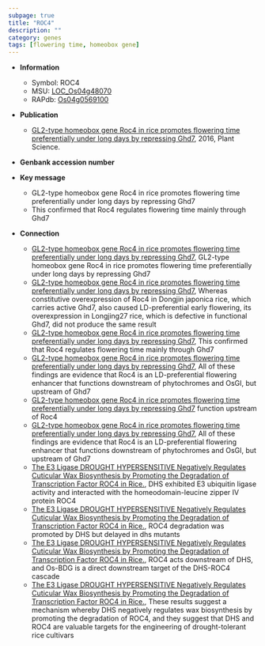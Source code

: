 ```yaml
---
subpage: true
title: "ROC4"
description: ""
category: genes
tags: [flowering time, homeobox gene]
---
```


* **Information**  
    + Symbol: ROC4  
    + MSU: [LOC_Os04g48070](http://rice.plantbiology.msu.edu/cgi-bin/ORF_infopage.cgi?orf=LOC_Os04g48070)  
    + RAPdb: [Os04g0569100](http://rapdb.dna.affrc.go.jp/viewer/gbrowse_details/irgsp1?name=Os04g0569100)  

* **Publication**  
    + [GL2-type homeobox gene Roc4 in rice promotes flowering time preferentially under long days by repressing Ghd7](http://www.ncbi.nlm.nih.gov/pubmed?term=GL2-type+homeobox+gene+Roc4+in+rice+promotes+flowering+time+preferentially+under+long+days+by+repressing+Ghd7%5BTitle%5D), 2016, Plant Science.

* **Genbank accession number**  

* **Key message**  
    + GL2-type homeobox gene Roc4 in rice promotes flowering time preferentially under long days by repressing Ghd7
    + This confirmed that Roc4 regulates flowering time mainly through Ghd7

* **Connection**  
    + [GL2-type homeobox gene Roc4 in rice promotes flowering time preferentially under long days by repressing Ghd7](http://www.ncbi.nlm.nih.gov/pubmed?term=GL2-type+homeobox+gene+Roc4+in+rice+promotes+flowering+time+preferentially+under+long+days+by+repressing+Ghd7%5BTitle%5D), GL2-type homeobox gene Roc4 in rice promotes flowering time preferentially under long days by repressing Ghd7
    + [GL2-type homeobox gene Roc4 in rice promotes flowering time preferentially under long days by repressing Ghd7](http://www.ncbi.nlm.nih.gov/pubmed?term=GL2-type+homeobox+gene+Roc4+in+rice+promotes+flowering+time+preferentially+under+long+days+by+repressing+Ghd7%5BTitle%5D), Whereas constitutive overexpression of Roc4 in Dongjin japonica rice, which carries active Ghd7, also caused LD-preferential early flowering, its overexpression in Longjing27 rice, which is defective in functional Ghd7, did not produce the same result
    + [GL2-type homeobox gene Roc4 in rice promotes flowering time preferentially under long days by repressing Ghd7](http://www.ncbi.nlm.nih.gov/pubmed?term=GL2-type+homeobox+gene+Roc4+in+rice+promotes+flowering+time+preferentially+under+long+days+by+repressing+Ghd7%5BTitle%5D), This confirmed that Roc4 regulates flowering time mainly through Ghd7
    + [GL2-type homeobox gene Roc4 in rice promotes flowering time preferentially under long days by repressing Ghd7](http://www.ncbi.nlm.nih.gov/pubmed?term=GL2-type+homeobox+gene+Roc4+in+rice+promotes+flowering+time+preferentially+under+long+days+by+repressing+Ghd7%5BTitle%5D), All of these findings are evidence that Roc4 is an LD-preferential flowering enhancer that functions downstream of phytochromes and OsGI, but upstream of Ghd7
    + [GL2-type homeobox gene Roc4 in rice promotes flowering time preferentially under long days by repressing Ghd7](OsGI) function upstream of Roc4
    + [GL2-type homeobox gene Roc4 in rice promotes flowering time preferentially under long days by repressing Ghd7](http://www.ncbi.nlm.nih.gov/pubmed?term=GL2-type+homeobox+gene+Roc4+in+rice+promotes+flowering+time+preferentially+under+long+days+by+repressing+Ghd7%5BTitle%5D), All of these findings are evidence that Roc4 is an LD-preferential flowering enhancer that functions downstream of phytochromes and OsGI, but upstream of Ghd7
    + [The E3 Ligase DROUGHT HYPERSENSITIVE Negatively Regulates Cuticular Wax Biosynthesis by Promoting the Degradation of Transcription Factor ROC4 in Rice.](http://www.ncbi.nlm.nih.gov/pubmed?term=The+E3+Ligase+DROUGHT+HYPERSENSITIVE+Negatively+Regulates+Cuticular+Wax+Biosynthesis+by+Promoting+the+Degradation+of+Transcription+Factor+ROC4+in+Rice.%5BTitle%5D),  DHS exhibited E3 ubiquitin ligase activity and interacted with the homeodomain-leucine zipper IV protein ROC4
    + [The E3 Ligase DROUGHT HYPERSENSITIVE Negatively Regulates Cuticular Wax Biosynthesis by Promoting the Degradation of Transcription Factor ROC4 in Rice.](http://www.ncbi.nlm.nih.gov/pubmed?term=The+E3+Ligase+DROUGHT+HYPERSENSITIVE+Negatively+Regulates+Cuticular+Wax+Biosynthesis+by+Promoting+the+Degradation+of+Transcription+Factor+ROC4+in+Rice.%5BTitle%5D),  ROC4 degradation was promoted by DHS but delayed in dhs mutants
    + [The E3 Ligase DROUGHT HYPERSENSITIVE Negatively Regulates Cuticular Wax Biosynthesis by Promoting the Degradation of Transcription Factor ROC4 in Rice.](http://www.ncbi.nlm.nih.gov/pubmed?term=The+E3+Ligase+DROUGHT+HYPERSENSITIVE+Negatively+Regulates+Cuticular+Wax+Biosynthesis+by+Promoting+the+Degradation+of+Transcription+Factor+ROC4+in+Rice.%5BTitle%5D),  ROC4 acts downstream of DHS, and Os-BDG is a direct downstream target of the DHS-ROC4 cascade
    + [The E3 Ligase DROUGHT HYPERSENSITIVE Negatively Regulates Cuticular Wax Biosynthesis by Promoting the Degradation of Transcription Factor ROC4 in Rice.](http://www.ncbi.nlm.nih.gov/pubmed?term=The+E3+Ligase+DROUGHT+HYPERSENSITIVE+Negatively+Regulates+Cuticular+Wax+Biosynthesis+by+Promoting+the+Degradation+of+Transcription+Factor+ROC4+in+Rice.%5BTitle%5D),  These results suggest a mechanism whereby DHS negatively regulates wax biosynthesis by promoting the degradation of ROC4, and they suggest that DHS and ROC4 are valuable targets for the engineering of drought-tolerant rice cultivars



